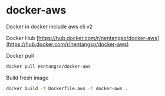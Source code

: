 # docker-aws
Docker in docker include aws cli v2

Docker Hub [https://hub.docker.com/r/nentangso/docker-aws](https://hub.docker.com/r/nentangso/docker-aws)

Docker pull

```sh
docker pull nentangso/docker-aws
```

Build fresh image

```sh
docker build -f Dockerfile.aws -t docker-aws .
```